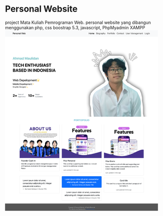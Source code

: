 # Personal Website
project Mata Kuliah Pemrograman Web.
personal website yang dibangun menggunakan php, css boostrap 5.3, javascript, PhpMyadmin XAMPP
![imaghe alt](https://github.com/AhmdMaulidan/personal-web/blob/35abb829e2d009dd0511c0dc58f359d90371e528/Tampilan.png)




